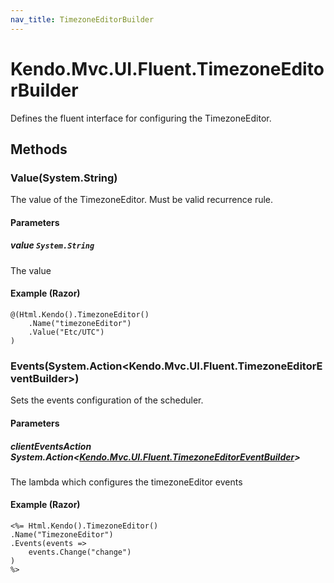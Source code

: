 ```yaml
---
nav_title: TimezoneEditorBuilder
---
```


# Kendo.Mvc.UI.Fluent.TimezoneEditorBuilder
Defines the fluent interface for configuring the TimezoneEditor.




## Methods


### Value(System.String)
The value of the TimezoneEditor. Must be valid recurrence rule.


#### Parameters

##### value `System.String`
The value




#### Example (Razor)
    @(Html.Kendo().TimezoneEditor()
        .Name("timezoneEditor")
        .Value("Etc/UTC")
    )


### Events(System.Action\<Kendo.Mvc.UI.Fluent.TimezoneEditorEventBuilder\>)
Sets the events configuration of the scheduler.


#### Parameters

##### clientEventsAction System.Action<[Kendo.Mvc.UI.Fluent.TimezoneEditorEventBuilder](/api/wrappers/aspnet-mvc/Kendo.Mvc.UI.Fluent/TimezoneEditorEventBuilder)>
The lambda which configures the timezoneEditor events




#### Example (Razor)
    <%= Html.Kendo().TimezoneEditor()
    .Name("TimezoneEditor")
    .Events(events =>
        events.Change("change")
    )
    %>



